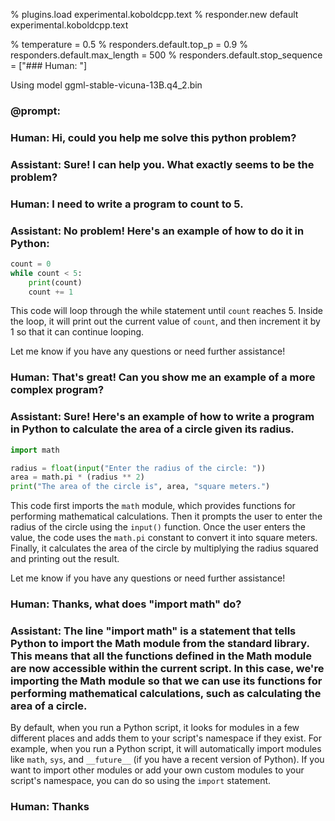 % plugins.load experimental.koboldcpp.text
% responder.new default experimental.koboldcpp.text

% temperature = 0.5
% responders.default.top_p = 0.9
% responders.default.max_length = 500
% responders.default.stop_sequence = ["### Human: "]

Using model ggml-stable-vicuna-13B.q4_2.bin

### @prompt:
### Human: Hi, could you help me solve this python problem?
### Assistant: Sure! I can help you. What exactly seems to be the problem?
### Human: I need to write a program to count to 5.
### Assistant: No problem! Here's an example of how to do it in Python:
```python
count = 0
while count < 5:
    print(count)
    count += 1
```
This code will loop through the while statement until `count` reaches 5. Inside the loop, it will print out the current value of `count`, and then increment it by 1 so that it can continue looping.

Let me know if you have any questions or need further assistance!
### Human: That's great! Can you show me an example of a more complex program?
### Assistant:  Sure! Here's an example of how to write a program in Python to calculate the area of a circle given its radius.
```python
import math

radius = float(input("Enter the radius of the circle: "))
area = math.pi * (radius ** 2)
print("The area of the circle is", area, "square meters.")
```
This code first imports the `math` module, which provides functions for performing mathematical calculations. Then it prompts the user to enter the radius of the circle using the `input()` function. Once the user enters the value, the code uses the `math.pi` constant to convert it into square meters. Finally, it calculates the area of the circle by multiplying the radius squared and printing out the result.

Let me know if you have any questions or need further assistance!
### Human: Thanks, what does "import math" do?
### Assistant: The line "import math" is a statement that tells Python to import the Math module from the standard library. This means that all the functions defined in the Math module are now accessible within the current script. In this case, we're importing the Math module so that we can use its functions for performing mathematical calculations, such as calculating the area of a circle.

By default, when you run a Python script, it looks for modules in a few different places and adds them to your script's namespace if they exist. For example, when you run a Python script, it will automatically import modules like `math`, `sys`, and `__future__` (if you have a recent version of Python). If you want to import other modules or add your own custom modules to your script's namespace, you can do so using the `import` statement.
### Human: Thanks